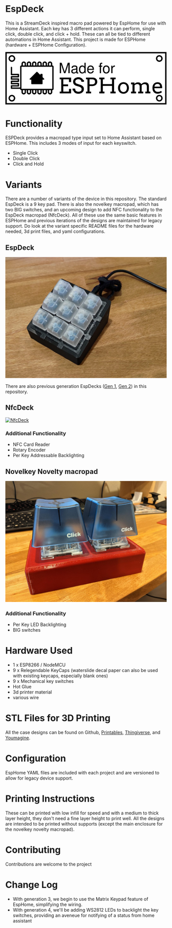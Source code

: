 # EspDeck

This is a StreamDeck inspired macro pad powered by EspHome for use with Home Assistant. Each key has 3 different actions it can perform, single click, double click, and click + hold. These can all be tied to different automations in Home Assistant. This project is made for ESPHome (hardware + ESPHome Configuration).

[![Made for ESPHome](/assets/images/made-for-esphome-black-on-white.svg)](https://esphome.io/guides/made_for_esphome.html)


# Functionality
ESPDeck provides a macropad type input set to Home Assistant based on ESPHome. This includes 3 modes of input for each keyswitch. 

  * Single Click
  * Double Click
  * Click and Hold

# Variants
There are a number of variants of the device in this repository. The standard EspDeck is a 9 key pad. There is also the novelkey macropad, which has two BIG switches, and an upcoming design to add NFC functionality to the EspDeck macropad (NfcDeck). All of these use the same basic features in ESPHome and previous iterations of the designs are maintained for legacy support. Do look at the variant specific README files for the hardware needed, 3d print files, and yaml configurations.

## EspDeck
[![EspDeck](/assets/images/espdeck.jpg)](/espdeck/README.md)

There are also previous generation EspDecks ([Gen 1](/espdeck/GEN1_README.md), [Gen 2](/espdeck/GEN2_README.md)) in this repository.

## NfcDeck
[![NfcDeck](/assets/images/nfcdeck.jpg)](/nfcdeck/README.md)

### Additional Functionality

  * NFC Card Reader
  * Rotary Encoder
  * Per Key Addressable Backlighting

## Novelkey Novelty macropad
[![Novelkey Novelty Big Switch Macropad](/assets/images/novelkey.jpeg)](/novelkey-big-switch/README.md)

### Additional Functionality

  * Per Key LED Backlighting
  * BIG switches

# Hardware Used
  * 1 x ESP8266 / NodeMCU
  * 9 x Relegendable KeyCaps (waterslide decal paper can also be used with existing keycaps, especially blank ones)
  * 9 x Mechanical key switches
  * Hot Glue
  * 3d printer material
  * various wire

# STL Files for 3D Printing
All the case designs can be found on Github, [Printables](https://www.printables.com/@AeroSteveO/collections/1135401), [Thingiverse](https://www.thingiverse.com/aerosteveo/collections/40893020/things), and [Youmagine](https://www.youmagine.com/aerosteve/collections/espdeck).

# Configuration
EspHome YAML files are included with each project and are versioned to allow for legacy device support.

# Printing Instructions
These can be printed with low infill for speed and with a medium to thick layer height, they don't need a fine layer height to print well. All the designs are intended to be printed without supports (except the main enclosure for the novelkey novelty macropad). 

# Contributing
Contributions are welcome to the project

# Change Log

  * With generation 3, we begin to use the Matrix Keypad feature of EspHome, simplifying the wiring.
  * With generation 4, we'll be adding WS2812 LEDs to backlight the key switches, providing an aveneue for notifying of a status from home assistant
